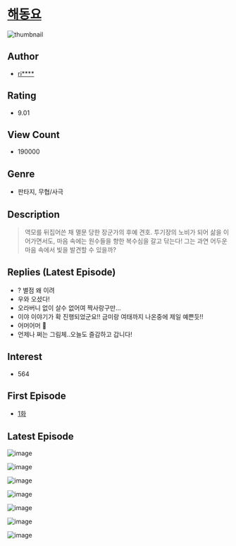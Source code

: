 # [해동요](https://comic.naver.com/bestChallenge/list?titleId=726268)
![thumbnail](https://image-comic.pstatic.net/user_contents_data/challenge_comic/2019/10/01/324452/thumbnail_202x16443b3c370_e493_46ae_88f4_77db8860d90d_00001534.JPEG)

## Author
- [ri****](https://comic.naver.com/artistTitle?id=324452)

## Rating
- 9.01

## View Count
- 190000

## Genre
- 판타지, 무협/사극

## Description
> 역모를 뒤집어쓴 채 멸문 당한 장군가의 후예 견호. 투기장의 노비가 되어 삶을 이어가면서도, 마음 속에는 원수들을 향한 복수심을 갈고 닦는다! 그는 과연 어두운 마음 속에서 빛을 발견할 수 있을까?

## Replies (Latest Episode)
- ? 별점 왜 이려
- 우와 오셨다!
- 오라버니 없이 살수 없어여 짝사랑구만...
- 이야 이야기가 확 진행되었군요!! 금미랑 여태까지 나온중에 제일 예쁜듯!!
- 어머어머 🥰
- 언제나 쩌는 그림체..오늘도 즐감하고 갑니다!

## Interest
- 564

## First Episode
- [1화](https://comic.naver.com/bestChallenge/detail?titleId=726268&no=1)

## Latest Episode
![image](https://image-comic.pstatic.net/user_contents_data/challenge_comic/2020/09/15/324452/upload_7147550400892330852.jpeg)

![image](https://image-comic.pstatic.net/user_contents_data/challenge_comic/2020/09/15/324452/upload_3689627017775755826.jpeg)

![image](https://image-comic.pstatic.net/user_contents_data/challenge_comic/2020/09/15/324452/upload_3472894574915105335.jpeg)

![image](https://image-comic.pstatic.net/user_contents_data/challenge_comic/2020/09/15/324452/upload_7305513920787460961.jpeg)

![image](https://image-comic.pstatic.net/user_contents_data/challenge_comic/2020/09/15/324452/upload_3832899944799416630.jpeg)

![image](https://image-comic.pstatic.net/user_contents_data/challenge_comic/2020/09/15/324452/upload_7365700074110084656.jpeg)

![image](https://image-comic.pstatic.net/user_contents_data/challenge_comic/2020/09/15/324452/upload_4122873271041732708.jpeg)

